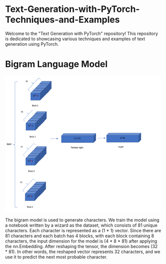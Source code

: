 # Text-Generation-with-PyTorch-Techniques-and-Examples
Welcome to the "Text Generation with PyTorch" repository! This repository is dedicated to showcasing various techniques and examples of text generation using PyTorch.

# Bigram Language Model
![bigram img](https://github.com/faezeh-gholamrezaie/Text-Generation-with-PyTorch-Techniques-and-Examples/blob/main/image/Image-bigram.png)

The bigram model is used to generate characters. We train the model using a notebook written by a wizard as the dataset, which consists of 81 unique characters. Each character is represented as a (1 * 1) vector. Since there are 81 characters and each batch has 4 blocks, with each block containing 8 characters, the input dimension for the model is (4 * 8 * 81) after applying the nn.Embedding. After reshaping the tensor, the dimension becomes (32 * 81). In other words, the reshaped vector represents 32 characters, and we use it to predict the next most probable character.
